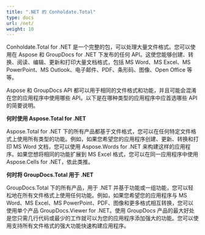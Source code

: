 ```yaml
---
title: ".NET 的 Conholdate.Total"
type: docs
url: /net/
weight: 10
---
```


Conholdate.Total for .NET 是一个完整的包，可以处理大量文件格式。您可以使用在 Aspose 和 GroupDocs for .NET 下发布的任何 API。这使您能够创建、转换、阅读、编辑、更新和打印大量文档格式，包括 MS Word、MS Excel、MS PowerPoint、MS Outlook、电子邮件、PDF、条形码、图像、Open Office 等等。

Aspose 和 GroupDocs API 都可以用于相同的文件格式和功能，并且可能会混淆在您的应用程序中使用哪些 API。以下是在哪种类型的应用程序中应首选哪些 API 的简要说明。

**何时使用 Aspose.Total for .NET**

Aspose.Total for .NET 下的所有产品都基于文件格式，您可以在任何特定文件格式上使用所有类型的功能。例如，如果您希望您的应用程序创建、更新、转换和打印 MS Word 文档，您可以使用 Aspose.Words for .NET 来构建这样的应用程序。如果您想将相同的功能扩展到 MS Excel 格式，您可以在同一应用程序中使用 Aspose.Cells for .NET，依此类推。

**何时将 GroupDocs.Total 用于 .NET**

GroupDocs.Total 下的所有产品，用于 .NET 并基于功能或一组功能，您可以轻松地在所有文件格式上使用任何功能。例如，如果您希望您的应用程序与 MS Word、MS Excel、MS PowerPoint、PDF、图像和更多格式相互转换，您可以使用单个产品 GroupDocs.Viewer for .NET。使用 GroupDocs 产品的最大好处是您只需几行代码或最少的工作就可以为您的应用程序添加强大的功能。您可以使用支持所有文件格式的强大功能快速构建应用程序。


